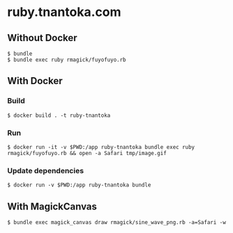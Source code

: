 # ruby.tnantoka.com

## Without Docker

```
$ bundle
$ bundle exec ruby rmagick/fuyofuyo.rb
```

## With Docker

### Build

```
$ docker build . -t ruby-tnantoka
```

### Run

```
$ docker run -it -v $PWD:/app ruby-tnantoka bundle exec ruby rmagick/fuyofuyo.rb && open -a Safari tmp/image.gif
```

### Update dependencies

```
$ docker run -v $PWD:/app ruby-tnantoka bundle
```

## With MagickCanvas

```
$ bundle exec magick_canvas draw rmagick/sine_wave_png.rb -a=Safari -w
```
